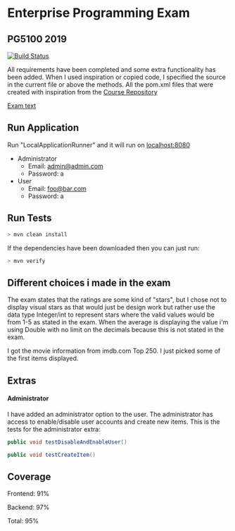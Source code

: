 # Enterprise Programming Exam

## PG5100 2019

[![Build Status](https://travis-ci.com/alexander474/Enterprise_programming_exercise.svg?token=Jcye5ttDhAMRpUM3Ca28&branch=master)](https://travis-ci.com/alexander474/Enterprise_programming_exercise)

All requirements have been completed and some extra functionality has been added. When I used inspiration or copied code, I specified the source in the current file or above the methods. All the pom.xml files that were created with inspiration from the [Course Repository](https://github.com/arcuri82/testing_security_development_enterprise_systems)

[Exam text](/PG5100exam.pdf)

## Run Application

Run "LocalApplicationRunner" and it will run on [localhost:8080](http://localhost:8080)

- Administrator
  - Email: admin@admin.com
  - Password: a
- User
  - Email: foo@bar.com
  - Password: a



## Run Tests

```bash
> mvn clean install
```

If the dependencies have been downloaded then you can just run:

```bash
> mvn verify
```



## Different choices i made in the exam

The exam states that the ratings are some kind of "stars", but I chose not to display visual stars as that would just be design work but rather use the data type Integer/int to represent stars where the valid values would be from 1-5 as stated in the exam. When the average is displaying the value i'm using Double with no limit on the decimals because this is not stated in the exam.

I got the movie information from imdb.com Top 250. I just picked some of the first items displayed.



## Extras

#### Administrator

I have added an administrator option to the user. The administrator has access to enable/disable user accounts and create new items. This is the tests for the administrator extra:

```java
public void testDisableAndEnableUser()
```

```java
public void testCreateItem()
```



## Coverage

Frontend: 91%

Backend: 97%

Total: 95%

